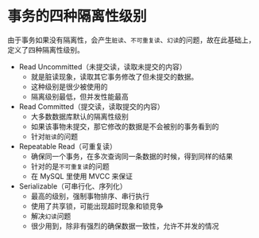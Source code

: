 # 事务的四种隔离性级别
由于事务如果没有隔离性，会产生`脏读`、`不可重复读`、`幻读`的问题，故在此基础上，定义了四种隔离性级别。

- Read Uncommitted（未提交读，读取未提交的内容）
  - 就是脏读现象，读取其它事务修改了但未提交的数据。
  - 这种级别是很少被使用的
  - 隔离级别最低，但并发性能最高
- Read Committed（提交读，读取提交的内容）
  - 大多数数据库默认的隔离性级别
  - 如果该事物未提交，那它修改的数据是不会被别的事务看到的
  - 针对`脏读`的问题
- Repeatable Read（可重复读）
  - 确保同一个事务，在多次查询同一条数据的时候，得到同样的结果
  - 针对的是`不可重复读`的问题
  - 在 MySQL 里使用 MVCC 来保证
- Serializable（可串行化、序列化）
  - 最高的级别，强制事物排序、串行执行
  - 使用了共享锁，可能出现超时现象和锁竞争
  - 解决`幻读`问题
  - 很少用到，除非有强烈的确保数据一致性，允许不并发的情况